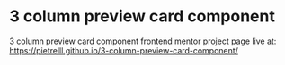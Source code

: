 # 3 column preview card component
 3 column preview card component frontend mentor project
page live at: https://pietrelll.github.io/3-column-preview-card-component/
